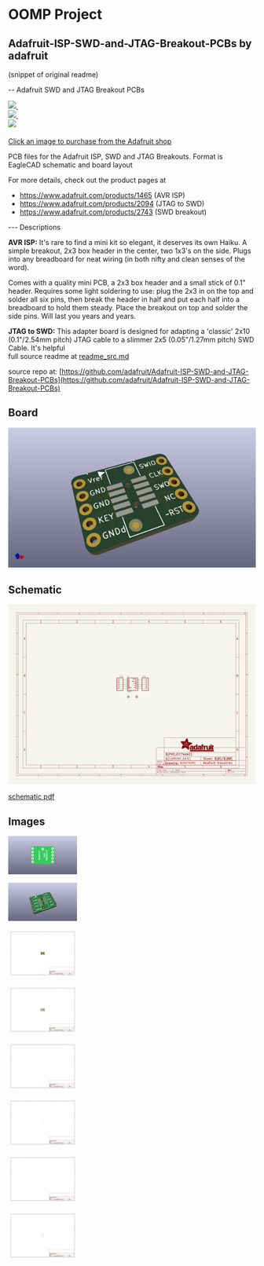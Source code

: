 # OOMP Project  
## Adafruit-ISP-SWD-and-JTAG-Breakout-PCBs  by adafruit  
  
(snippet of original readme)  
  
-- Adafruit SWD and JTAG Breakout PCBs  
  
<a href="http://www.adafruit.com/products/1465"><img src="assets/1465.jpg?raw=true" width="275px">&nbsp;   
<a href="http://www.adafruit.com/products/2094"><img src="assets/2094.jpg?raw=true" width="275px">&nbsp;   
<a href="http://www.adafruit.com/products/2743"><img src="assets/2743.jpg?raw=true" width="275px"><br/>  
Click an image to purchase from the Adafruit shop</a>  
  
PCB files for the Adafruit ISP, SWD and JTAG Breakouts. Format is EagleCAD schematic and board layout  
  
For more details, check out the product pages at  
* https://www.adafruit.com/products/1465 (AVR ISP)  
* https://www.adafruit.com/products/2094 (JTAG to SWD)  
* https://www.adafruit.com/products/2743 (SWD breakout)  
  
--- Descriptions  
  
**AVR ISP:** It's rare to find a mini kit so elegant, it deserves its own Haiku. A simple breakout, 2x3 box header in the center, two 1x3's on the side. Plugs into any breadboard for neat wiring (in both nifty and clean senses of the word).  
  
Comes with a quality mini PCB, a 2x3 box header and a small stick of 0.1" header. Requires some light soldering to use: plug the 2x3 in on the top and solder all six pins, then break the header in half and put each half into a breadboard to hold them steady. Place the breakout on top and solder the side pins. Will last you years and years.  
  
**JTAG to SWD:** This adapter board is designed for adapting a 'classic' 2x10 (0.1"/2.54mm pitch) JTAG cable to a slimmer 2x5 (0.05"/1.27mm pitch) SWD Cable.  It's helpful  
  full source readme at [readme_src.md](readme_src.md)  
  
source repo at: [https://github.com/adafruit/Adafruit-ISP-SWD-and-JTAG-Breakout-PCBs](https://github.com/adafruit/Adafruit-ISP-SWD-and-JTAG-Breakout-PCBs)  
## Board  
  
[![working_3d.png](working_3d_600.png)](working_3d.png)  
## Schematic  
  
[![working_schematic.png](working_schematic_600.png)](working_schematic.png)  
  
[schematic pdf](working_schematic.pdf)  
## Images  
  
[![working_3D_bottom.png](working_3D_bottom_140.png)](working_3D_bottom.png)  
  
[![working_3D_top.png](working_3D_top_140.png)](working_3D_top.png)  
  
[![working_assembly_page_01.png](working_assembly_page_01_140.png)](working_assembly_page_01.png)  
  
[![working_assembly_page_02.png](working_assembly_page_02_140.png)](working_assembly_page_02.png)  
  
[![working_assembly_page_03.png](working_assembly_page_03_140.png)](working_assembly_page_03.png)  
  
[![working_assembly_page_04.png](working_assembly_page_04_140.png)](working_assembly_page_04.png)  
  
[![working_assembly_page_05.png](working_assembly_page_05_140.png)](working_assembly_page_05.png)  
  
[![working_assembly_page_06.png](working_assembly_page_06_140.png)](working_assembly_page_06.png)  
